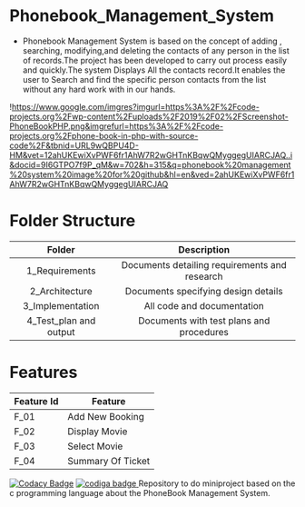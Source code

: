 # Phonebook_Management_System

* Phonebook Management System is based on the concept of  adding , searching, modifying,and deleting the contacts of any person in the list of records.The project has been developed to carry out process easily and quickly.The system Displays All the contacts record.It enables the user to Search  and find the specific person contacts from the list without any hard work with in our hands.

!https://www.google.com/imgres?imgurl=https%3A%2F%2Fcode-projects.org%2Fwp-content%2Fuploads%2F2019%2F02%2FScreenshot-PhoneBookPHP.png&imgrefurl=https%3A%2F%2Fcode-projects.org%2Fphone-book-in-php-with-source-code%2F&tbnid=URL9wQBPU4D-HM&vet=12ahUKEwiXvPWF6fr1AhW7R2wGHTnKBqwQMyggegUIARCJAQ..i&docid=9I6GTPO7f9P_qM&w=702&h=315&q=phonebook%20management%20system%20image%20for%20github&hl=en&ved=2ahUKEwiXvPWF6fr1AhW7R2wGHTnKBqwQMyggegUIARCJAQ

# Folder Structure
|Folder|	Description|
|:---:|:---:|
|1_Requirements|	Documents detailing requirements and research|
|2_Architecture|	Documents specifying design details|
|3_Implementation	|All code and documentation|
|4_Test_plan and output|	Documents with test plans and procedures|

# Features
|Feature Id|	Feature|
|---|----|
|F_01|	Add New Booking |
|F_02|	Display Movie|
|F_03|Select Movie|
|F_04|	Summary Of Ticket|

[![Codacy Badge](https://app.codacy.com/project/badge/Grade/22d3bf36b9d54e6cbc87adb875c1e5ef)](https://www.codacy.com/gh/tamilarasan2001/M1_movie-ticket_booking_system_util/dashboard?utm_source=github.com&amp;utm_medium=referral&amp;utm_content=tamilarasan2001/M1_movie-ticket_booking_system_util&amp;utm_campaign=Badge_Grade)
<a href="https://app.codiga.io/public/user/github/tamilarasan2001">
   <img src="https://api.codiga.io/public/badge/user/github/tamilarasan2001?style=light" alt="codiga badge" />
</a>
Repository to do miniproject based on the c programming language about the PhoneBook Management System.
